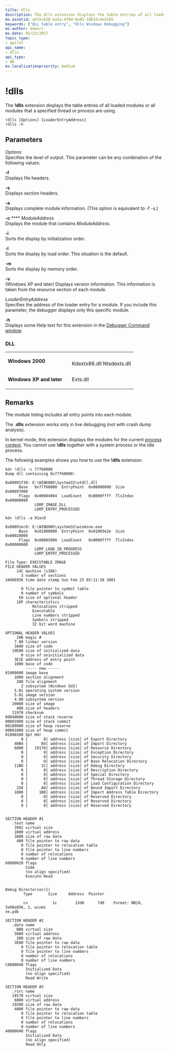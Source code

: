 ```yaml
---
title: dlls
description: The dlls extension displays the table entries of all loaded modules or all modules that a specified thread or process are using.
ms.assetid: a47ec828-ba5a-4f0d-be85-18633c4e4185
keywords: ["DLL table entry", "dlls Windows Debugging"]
ms.author: domars
ms.date: 05/23/2017
topic_type:
- apiref
api_name:
- dlls
api_type:
- NA
ms.localizationpriority: medium
---
```


# !dlls


The **!dlls** extension displays the table entries of all loaded modules or all modules that a specified thread or process are using.

```dbgcmd
!dlls [Options] [LoaderEntryAddress] 
!dlls -h
```

## <span id="ddk__dlls_dbg"></span><span id="DDK__DLLS_DBG"></span>Parameters


<span id="_______Options______"></span><span id="_______options______"></span><span id="_______OPTIONS______"></span> *Options*   
Specifies the level of output. This parameter can be any combination of the following values:

<span id="-f"></span><span id="-F"></span>**-f**  
Displays file headers.

<span id="-s"></span><span id="-S"></span>**-s**  
Displays section headers.

<span id="-a"></span><span id="-A"></span>**-a**  
Displays complete module information. (This option is equivalent to -f -s.)

<span id="-c_ModuleAddress"></span><span id="-c_moduleaddress"></span><span id="-C_MODULEADDRESS"></span>**-c** **** *ModuleAddress*  
Displays the module that contains *ModuleAddress*.

<span id="-i"></span><span id="-I"></span>**-i**  
Sorts the display by initialization order.

<span id="-l"></span><span id="-L"></span>**-l**  
Sorts the display by load order. This situation is the default.

<span id="-m"></span><span id="-M"></span>**-m**  
Sorts the display by memory order.

<span id="-v"></span><span id="-V"></span>**-v**  
(Windows XP and later) Displays version information. This information is taken from the resource section of each module.

<span id="_______LoaderEntryAddress______"></span><span id="_______loaderentryaddress______"></span><span id="_______LOADERENTRYADDRESS______"></span> *LoaderEntryAddress*   
Specifies the address of the loader entry for a module. If you include this parameter, the debugger displays only this specific module.

<span id="_______-h______"></span><span id="_______-H______"></span> **-h**   
Displays some Help text for this extension in the [Debugger Command window](debugger-command-window.md).

### <span id="DLL"></span><span id="dll"></span>DLL

<table>
<colgroup>
<col width="50%" />
<col width="50%" />
</colgroup>
<tbody>
<tr class="odd">
<td align="left"><p><strong>Windows 2000</strong></p></td>
<td align="left"><p></p>
Kdextx86.dll
Ntsdexts.dll</td>
</tr>
<tr class="even">
<td align="left"><p><strong>Windows XP and later</strong></p></td>
<td align="left"><p>Exts.dll</p></td>
</tr>
</tbody>
</table>

 

Remarks
-------

The module listing includes all entry points into each module.

The **.dlls** extension works only in live debugging (not with crash dump analysis).

In kernel mode, this extension displays the modules for the current [process context](changing-contexts.md#process-context). You cannot use **!dlls** together with a system process or the idle process.

The following examples shows you how to use the **!dlls** extension.

```dbgcmd
kd> !dlls -c 77f60000
Dump dll containing 0x77f60000:

0x00091f38: E:\WINDOWS\System32\ntdll.dll
      Base   0x77f60000  EntryPoint  0x00000000  Size        0x00097000
      Flags  0x00004004  LoadCount   0x0000ffff  TlsIndex    0x00000000
             LDRP_IMAGE_DLL
             LDRP_ENTRY_PROCESSED

kd> !dlls -a 91ec0

0x00091ec0: E:\WINDOWS\system32\winmine.exe
      Base   0x01000000  EntryPoint  0x01003e2e  Size        0x00020000
      Flags  0x00005000  LoadCount   0x0000ffff  TlsIndex    0x00000000
             LDRP_LOAD_IN_PROGRESS
             LDRP_ENTRY_PROCESSED

File Type: EXECUTABLE IMAGE
FILE HEADER VALUES
     14C machine (i386)
       3 number of sections
3A98E856 time date stamp Sun Feb 25 03:11:18 2001

       0 file pointer to symbol table
       0 number of symbols
      E0 size of optional header
     10F characteristics
            Relocations stripped
            Executable
            Line numbers stripped
            Symbols stripped
            32 bit word machine

OPTIONAL HEADER VALUES
     10B magic #
    7.00 linker version
    3A00 size of code
   19E00 size of initialized data
       0 size of uninitialized data
    3E2E address of entry point
    1000 base of code
         ----- new -----
01000000 image base
    1000 section alignment
     200 file alignment
       2 subsystem (Windows GUI)
    5.01 operating system version
    5.01 image version
    4.00 subsystem version
   20000 size of image
     400 size of headers
   21970 checksum
00040000 size of stack reserve
00001000 size of stack commit
00100000 size of heap reserve
00001000 size of heap commit
01000100 Opt Hdr
       0 [       0] address [size] of Export Directory
    40B4 [      B4] address [size] of Import Directory
    6000 [   19170] address [size] of Resource Directory
       0 [       0] address [size] of Exception Directory
       0 [       0] address [size] of Security Directory
       0 [       0] address [size] of Base Relocation Directory
    11B0 [      1C] address [size] of Debug Directory
       0 [       0] address [size] of Description Directory
       0 [       0] address [size] of Special Directory
       0 [       0] address [size] of Thread Storage Directory
       0 [       0] address [size] of Load Configuration Directory
     258 [      A8] address [size] of Bound Import Directory
    1000 [     1B0] address [size] of Import Address Table Directory
       0 [       0] address [size] of Reserved Directory
       0 [       0] address [size] of Reserved Directory
       0 [       0] address [size] of Reserved Directory


SECTION HEADER #1
   .text name
    3992 virtual size
    1000 virtual address
    3A00 size of raw data
     400 file pointer to raw data
       0 file pointer to relocation table
       0 file pointer to line numbers
       0 number of relocations
       0 number of line numbers
60000020 flags
         Code
         (no align specified)
         Execute Read


Debug Directories(1)
        Type       Size     Address  Pointer

        cv           1c        13d0      7d0    Format: NB10, 3a98e856, 1, winmi
ne.pdb

SECTION HEADER #2
   .data name
     BB8 virtual size
    5000 virtual address
     200 size of raw data
    3E00 file pointer to raw data
       0 file pointer to relocation table
       0 file pointer to line numbers
       0 number of relocations
       0 number of line numbers
C0000040 flags
         Initialized Data
         (no align specified)
         Read Write

SECTION HEADER #3
   .rsrc name
   19170 virtual size
    6000 virtual address
   19200 size of raw data
    4000 file pointer to raw data
       0 file pointer to relocation table
       0 file pointer to line numbers
       0 number of relocations
       0 number of line numbers
40000040 flags
         Initialized Data
         (no align specified)
         Read Only
```

 

 





